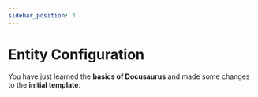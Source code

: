 ```yaml
---
sidebar_position: 3
---
```


# Entity Configuration

You have just learned the **basics of Docusaurus** and made some changes to the **initial template**.
